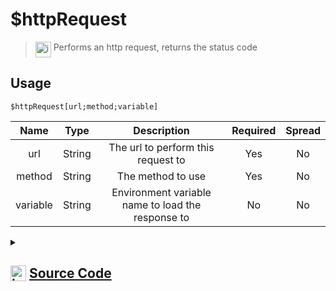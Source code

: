 # $httpRequest
> <img align="top" src="https://upload.wikimedia.org/wikipedia/commons/thumb/e/e4/Infobox_info_icon.svg/160px-Infobox_info_icon.svg.png?20150409153300" alt="image" width="25" height="auto"> Performs an http request, returns the status code
## Usage
```
$httpRequest[url;method;variable]
```
| Name | Type | Description | Required | Spread
| :---: | :---: | :---: | :---: | :---: |
url | String | The url to perform this request to | Yes | No
method | String | The method to use | Yes | No
variable | String | Environment variable name to load the response to | No | No
<details>
<summary>
    
## <img align="top" src="https://cdn4.iconfinder.com/data/icons/iconsimple-logotypes/512/github-512.png" alt="image" width="25" height="auto">  [Source Code](https://github.com/tryforge/ForgeScript-V2/blob/main/src/native/httpRequest.ts)
    
</summary>
    
```ts
import { ArgType, NativeFunction } from "../structures/NativeFunction"
import { fetch } from "undici"
import { Return } from "../structures/Return"

export default new NativeFunction({
    name: "$httpRequest",
    version: "1.0.0",
    description: "Performs an http request, returns the status code",
    args: [
        {
            name: "url",
            description: "The url to perform this request to",
            type: ArgType.String,
            rest: false,
            required: true,
        },
        {
            name: "method",
            description: "The method to use",
            rest: false,
            required: true,
            type: ArgType.String,
        },
        {
            name: "variable",
            description: "Environment variable name to load the response to",
            rest: false,
            required: false,
            type: ArgType.String,
        },
    ],
    brackets: true,
    unwrap: true,
    async execute(ctx, [url, method, name]) {
        name ??= "result"
        
        const req = await fetch(url, {
            method,
            ...ctx.http,
        })

        ctx.clearHttpOptions()

        const contentType = req.headers.get("content-type")?.split(";")[0]

        if (contentType === "application/json") {
            ctx.setEnvironmentKey(name, await req.json())
        } else ctx.setEnvironmentKey(name, await req.text())

        return this.success(req.status)
    },
})

```
    
</details>